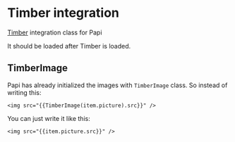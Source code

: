 Timber integration
==================

[Timber](https://github.com/jarednova/timber) integration class for Papi

It should be loaded after Timber is loaded.

## TimberImage

Papi has already initialized the images with `TimberImage` class. So instead of writing this:

```twig
<img src="{{TimberImage(item.picture).src}}" />
```

You can just write it like this:

```twig
<img src="{{item.picture.src}}" />
```